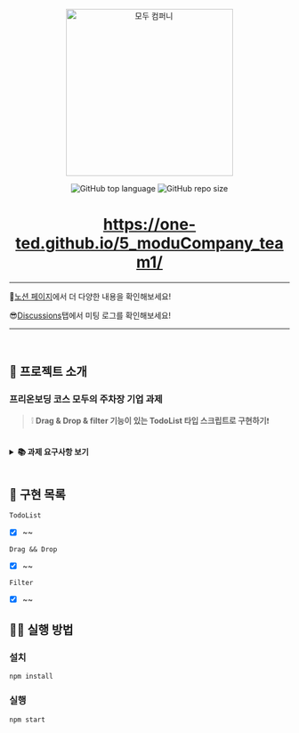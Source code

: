 <p align='middle'>
  <a href='https://www.moduparking.com/'>
    <img src='https://user-images.githubusercontent.com/51367622/130882614-fdfde471-f2c6-4be5-b4e2-afd6181e310c.png' width="300px;" alt="모두 컴퍼니" />
  </a></p>
<p align='middle'><img alt="GitHub top language" src="https://img.shields.io/github/languages/top/ONE-TED/5_moduCompany_team1?color=blueviolet"> <img alt="GitHub repo size" src="https://img.shields.io/github/repo-size/ONE-TED/5_moduCompany_team1"> 
<h1 align='middle'><a href='https://one-ted.github.io/5_moduCompany_team1/'>https://one-ted.github.io/5_moduCompany_team1/</a></h1>





---

🧐[노션 페이지](https://www.notion.so/fb50665e31bc48ef83c8bb97b99e4182)에서 더 다양한 내용을 확인해보세요!

😎[Discussions](https://github.com/ONE-TED/5_moduCompany_team1/discussions)탭에서 미팅 로그를 확인해보세요!

---

<br/>

## 📌 프로젝트 소개

###  프리온보딩 코스 모두의 주차장 기업 과제

> ❕ **Drag & Drop & filter 기능이 있는 TodoList 타입 스크립트로 구현하기**❗

<br/>

<details>
    <summary><STRONG>
       📚 과제 요구사항 보기
        </STRONG></summary>
## 공통 가이드

- **`TypeScript`** 사용
- 데이터는 로컬의 dummy data 로 자유롭게 구성할 것 (format: **`json`**)
- UI 라이브러리 사용하지 않을 것을 권장

## **과제** A: To-Do List App **만들기** (UI)

- 간단한 **투두리스트** 애플리케이션에 적합한 UI/UX를 구성할 수 있다.

### **세부 가이드**

- 투두리스트에 적합한 데이터를 구성할 수 있다
- Task 데이터 타입에 필수적으로 들어가야할 필드: id, 할일의 제목, 할일 완료 여부 예시 (변수 명은 자유)

    ```css
    {
    	id: 1,
    	taskName: '자소서 쓰기',
    	isComplete: true
    }
    ```

- [필수] 적절한 Header를 만든다.
- [필수] 투두리스트에 적합한 기능을 구현하기 위해 **데이터를 조작**할 수 있다.
- [필수] 스크롤시 Header가 사라지지 않고 화면 상단에 고정되도록 한다.
- [필수] 필수적으로 추가해야할 기능: Task 목록 조회, 새로운 Task 추가, Task 삭제
- [필수] 투두리스트에 적절한 애니메이션을 추가할 수 있다.
    - [필수] Drag and Drop으로 Task의 순서를 변경한다.
    - 데이터를 변경하지 않고 화면 내에서 Task의 순서만 변경되면 됨
- [선택] 필수 구현 항목에 덧붙여 필요한 **데이터 속성을 추가하여 정의**할 수 있다
- [선택] 최소 요구사항에 덧붙여 구현하고 싶은 기능이 있으면 추가적으로 구현.
- [선택] 최소 요구사항에 덧붙여 추가하고 싶은 UI/UX 및 애니매이션을 추가적으로 구현.

## **과제** B: To-Do List App**만들기** (Data)

- 간단한 투두리스트 애플리케이션에 적합한 데이터 구조를 정의하고 조작할 수 있다.

### **세부가이드**

- 투두리스트에 적합한 데이터 타입을 구성할 수 있다
- Task 데이터 타입에 필수적으로 들어가야할 필드:

    ```jsx
    const task = {
    	id: 1
    	taskName: '자소서 쓰기',
    	status: status.ONGOING
    	createdAt: '2021-02-03'
    	updatedAt: '2021-07-07'
    }
    ```

    - id
    - 할일의 제목
    - 할일의 상태 (최소 3가지 이상의 상태)
        - 예시 (변수 명은 자유)

            ```jsx
            const status = {
            	FINISHED = '완료',
            	ONGOING = '진행중',
            	NOT_STARTED = '시작안함'
            }
            ```

    - 생성일
    - 업데이트일 (상태변경일)
- [필수] 투두리스트에 적합한 기능을 구현하기 위해 데이터를 조작할 수 있다.
- [필수] 필수 기능:
    - Task 목록 조회
    - 새로운 Task 추가
    - Task 삭제
- [필수] 최소 두가지 이상의 조건으로 Task를 필터링 (ex. 상태, 생성일, 생성자, 중요도)
- [필수] Task의 상태 변경 (ex. 진행중 → 완료)
- [선택] 최소 요구사항에 덧붙여 필요한 데이터 속성을 추가하여 정의할 수 있다
- [선택] 최소 요구사항에 덧붙여 구현하고 싶은 기능이 있으면 추가적으로 구현.
- [선택] 최소 요구사항에 덧붙여 추가하고 싶은 투두리스트에 적절한 UI/UX를 추가할 수 있다.
</details>

<br/>


## 📑 구현 목록

`TodoList`

- [x] ~~

`Drag && Drop`

- [x] ~~

`Filter`

  - [x] ~~



## 👨‍💻 실행 방법

### 설치

`npm install`

### 실행

`npm start`

